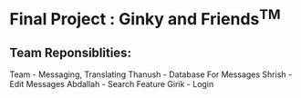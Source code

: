 # Final Project : Ginky and Friends<sup>TM</sup>

## Team Reponsiblities:
Team - Messaging, Translating 
Thanush - Database For Messages 
Shrish - Edit Messages
Abdallah - Search Feature
Girik - Login

